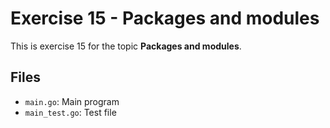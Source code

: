 # Exercise 15 - Packages and modules

This is exercise 15 for the topic **Packages and modules**.

## Files
- `main.go`: Main program
- `main_test.go`: Test file
